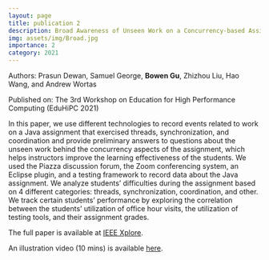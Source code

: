 ```yaml
---
layout: page
title: publication 2
description: Broad Awareness of Unseen Work on a Concurrency-based Assignment
img: assets/img/Broad.jpg
importance: 2
category: 2021
---
```


Authors: Prasun Dewan, Samuel George, **Bowen Gu**, Zhizhou Liu, Hao Wang, and Andrew Wortas

Published on: The 3rd Workshop on Education for High 
Performance Computing (EduHiPC 2021)

In this paper, we use different technologies to record events related to work on a Java assignment that exercised threads, synchronization, and coordination and provide preliminary answers to questions about the unseen work behind the concurrency aspects of the assignment, which helps instructors improve the learning effectiveness of the students. We used the Piazza discussion forum, the Zoom conferencing system, an Eclipse plugin, and a testing framework to record data about the Java assignment. We analyze students’ difficulties during the assignment based on 4 different categories: threads, synchronization, coordination, and other. We track certain students’ performance by exploring the correlation between the students’ utilization of office hour visits, the utilization of testing tools, and their assignment grades.

The full paper is available at <a href="https://ieeexplore.ieee.org/document/9680805">IEEE Xplore</a>.

An illustration video (10 mins) is available <a href="https://youtu.be/LHW6At4wf34">here</a>.